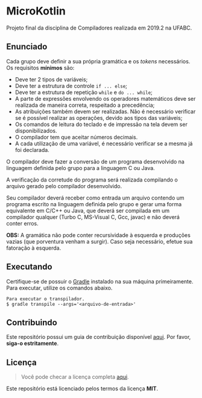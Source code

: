 # MicroKotlin

Projeto final da disciplina de Compiladores realizada em 2019.2 na UFABC.

## Enunciado

Cada grupo deve definir a sua própria gramática e os *tokens* necessários.
Os requisitos **mínimos** são:

- Deve ter 2 tipos de variáveis;
- Deve ter a estrutura de controle `if ... else`;
- Deve ter a estrutura de repetição `while` e `do ... while`;
- A parte de expressões envolvendo os operadores matemáticos deve ser
  realizada de maneira correta, respeitado a precedência;
- As atribuições também devem ser realizadas. Não é necessário verificar
  se é possível realizar as operações, devido aos tipos das variáveis;
- Os comandos de leitura do teclado e de impressão na tela devem ser
  disponibilizados.
- O compilador tem que aceitar números decimais.
- A cada utilização de uma variável, é necessário verificar se a mesma
  já foi declarada.

O compilador deve fazer a conversão de um programa desenvolvido na
linguagem definida pelo grupo para a linguagem C ou Java.

A verificação da corretude do programa será realizada compilando o
arquivo gerado pelo compilador desenvolvido.

Seu compilador deverá receber como entrada um arquivo contendo um
programa escrito na linguagem definida pelo grupo e gerar uma forma
equivalente em C/C++ ou Java, que deverá ser compilada em um
compilador qualquer (Turbo C, MS-Visual C, Gcc, javac) e não deverá
conter erros.

**OBS:** A gramática não pode conter recursividade à esquerda e produções
vazias (que porventura venham a surgir). Caso seja necessário, efetue
sua fatoração à esquerda.

## Executando

Certifique-se de possuir o [Gradle] instalado na sua máquina primeiramente.
Para executar, utilize os comandos abaixo.

```console
Para executar o transpilador.
$ gradle transpile --args='<arquivo-de-entrada>'
```

[Gradle]: https://gradle.org/

## Contribuindo

Este repositório possui um guia de contribuição disponível [aqui].
Por favor, **siga-o estritamente**.

[aqui]: CONTRIBUTING.md

## Licença

> Você pode checar a licença completa [aqui](LICENSE).

Este repositório está licenciado pelos termos da licença **MIT**.
